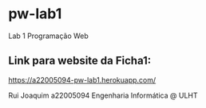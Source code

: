 # pw-lab1
Lab 1 Programação Web

## Link para website da Ficha1:
https://a22005094-pw-lab1.herokuapp.com/


Rui Joaquim
a22005094
Engenharia Informática @ ULHT
